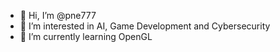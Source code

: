 - 👋 Hi, I’m @pne777
- 👀 I’m interested in AI, Game Development and Cybersecurity
- 🌱 I’m currently learning OpenGL

<!---
pne777/pne777 is a ✨ special ✨ repository because its `README.md` (this file) appears on your GitHub profile.
You can click the Preview link to take a look at your changes.
--->
